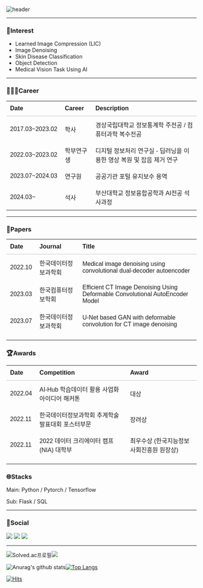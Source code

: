 ![header](https://capsule-render.vercel.app/api?type=Waving&color=auto&height=300&section=header&text=EonSeung's%20GitHub&fontSize=90)
<hr>
<h3>🧐Interest</h3>
<ul>
  <li>Learned Image Compression (LIC)</li>
  <li>Image Denoising</li>
  <li>Skin Disease Classification</li>
  <li>Object Detection</li>
  <li>Medical Vision Task Using AI</li>
</ul>

<hr>
<h3>👨🏻‍💻Career</h3>

<table style="width:100%; border-collapse:collapse; text-align:left; font-family:Arial, sans-serif;">
  <thead>
    <tr style="border-bottom: 2px solid #ddd;">
      <th style="padding:10px;">Date</th>
      <th style="padding:10px;">Career</th>
      <th style="padding:10px;">Description</th>
    </tr>
  </thead>
  <tbody>
    <tr>
      <td style="padding:10px;">2017.03~2023.02</td>
      <td style="padding:10px;">학사</td>
      <td style="padding:10px;">경상국립대학교 정보통계학 주전공 / 컴퓨터과학 복수전공</td>
    </tr>
    <tr>
      <td style="padding:10px;">2022.03~2023.02</td>
      <td style="padding:10px;">학부연구생</td>
      <td style="padding:10px;">디지털 정보처리 연구실 - 딥러닝을 이용한 영상 복원 및 잡음 제거 연구</td>
    </tr>
    <tr>
      <td style="padding:10px;">2023.07~2024.03</td>
      <td style="padding:10px;">연구원</td>
      <td style="padding:10px;">공공기관 포털 유지보수 용역</td>
    </tr>
    <tr>
      <td style="padding:10px;">2024.03~</td>
      <td style="padding:10px;">석사</td>
      <td style="padding:10px;">부산대학교 정보융합공학과 AI전공 석사과정</td>
    </tr>
  </tbody>
</table>

<hr>
<h3>📄Papers</h3>
<table style="width:100%; border-collapse:collapse; text-align:left; font-family:Arial, sans-serif;">
  <thead>
        <tr style="border-bottom: 2px solid #ddd;">
      <th style="padding:10px;">Date</th>
      <th style="padding:10px;">Journal</th>
      <th style="padding:10px;">Title</th>
    </tr>
    <tr>
      <td style="padding:10px;">2022.10</td>
      <td style="padding:10px;">한국데이터정보과학회</td>
      <td style="padding:10px;">Medical image denoising using convolutional dual-decoder autoencoder</td>
    </tr>
    <tr>
      <td style="padding:10px;">2023.03</td>
      <td style="padding:10px;">한국컴퓨터정보학회</td>
      <td style="padding:10px;">Efficient CT Image Denoising Using Deformable Convolutional AutoEncoder Model</td>
    </tr>
    <tr>
      <td style="padding:10px;">2023.07</td>
      <td style="padding:10px;">한국데이터정보과학회</td>
      <td style="padding:10px;">U-Net based GAN with deformable convolution for CT image denoising</td>
    </tr>
  </tbody>
</table>

<hr>
<h3>🏆Awards</h3>
<table style="width:100%; border-collapse:collapse; text-align:left; font-family:Arial, sans-serif;">
  <thead>
        <tr style="border-bottom: 2px solid #ddd;">
      <th style="padding:10px;">Date</th>
      <th style="padding:10px;">Competition</th>
      <th style="padding:10px;">Award</th>
    </tr>
    <tr>
      <td style="padding:10px;">2022.04</td>
      <td style="padding:10px;">AI-Hub 학습데이터 활용 사업화 아이디어 해커톤</td>
      <td style="padding:10px;">대상</td>
    </tr>
    <tr>
      <td style="padding:10px;">2022.11</td>
      <td style="padding:10px;">한국데이터정보과학회 추계학술발표대회 포스터부문</td>
      <td style="padding:10px;">장려상</td>
    </tr>
    <tr>
      <td style="padding:10px;">2022.11</td>
      <td style="padding:10px;">2022 데이터 크리에이터 캠프(NIA) 대학부</td>
      <td style="padding:10px;">최우수상 (한국지능정보사회진흥원 원장상)</td>
    </tr>
  </tbody>
</table>

<hr>
<h3>🌐Stacks</h3>

Main: Python / Pytorch / Tensorflow 

Sub: Flask / SQL

<hr>
<h3>📨Social</h3>
<a href="mailto:tjddjsmtd5398@gmail.com"><img src="https://img.shields.io/badge/Gmail-D14836?style=flat&logo=Gmail&logoColor=white&link=mailto:tjddjsmtd5398@gmail.com"/></a>
<a href="https://velog.io/@es_seong"><img src="http://img.shields.io/badge/-Velog-20c997?style=flat&logo=v&logoColor=white&link=https://velog.io/@es_seong"/></a>
<a href="https://github.com/EonSeungSeong](https://github.com/EonSeungSeong"><img src="https://img.shields.io/badge/Github-181717?style=flat&logo=github&logoColor=white"/></a>
<hr>

![Solved.ac프로필](http://mazassumnida.wtf/api/v2/generate_badge?boj=djstmd99)<img src="http://mazandi.herokuapp.com/api?handle=djstmd99&theme=warm"/>

![Anurag's github stats](https://github-readme-stats.vercel.app/api?username=EonSeungSeong&show_icons=true&theme=radical)[![Top Langs](https://github-readme-stats.vercel.app/api/top-langs/?username=EonSeungSeong&layout=compact&theme=dracula)](https://github.com/EonSeungSeong)


[![Hits](https://hits.seeyoufarm.com/api/count/incr/badge.svg?url=https%3A%2F%2Fgithub.com%2FEonSeungSeong&count_bg=%2379C83D&title_bg=%23555555&icon=&icon_color=%23E7E7E7&title=hits&edge_flat=false)](https://hits.seeyoufarm.com)
